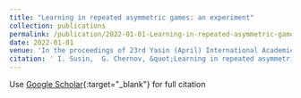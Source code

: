 ```yaml
---
title: "Learning in repeated asymmetric games: an experiment"
collection: publications
permalink: /publication/2022-01-01-Learning-in-repeated-asymmetric-games-an-experiment
date: 2022-01-01
venue: 'In the proceedings of 23rd Yasin (April) International Academic Conference on Economic and Social Development (23rd Yasin Conference)'
citation: ' I. Susin,  G. Chernov, &quot;Learning in repeated asymmetric games: an experiment.&quot; In the proceedings of 23rd Yasin (April) International Academic Conference on Economic and Social Development (23rd Yasin Conference), 2022.'
---
```

Use [Google Scholar](https://scholar.google.com/scholar?q=Learning+in+repeated+asymmetric+games:+an+experiment){:target="_blank"} for full citation